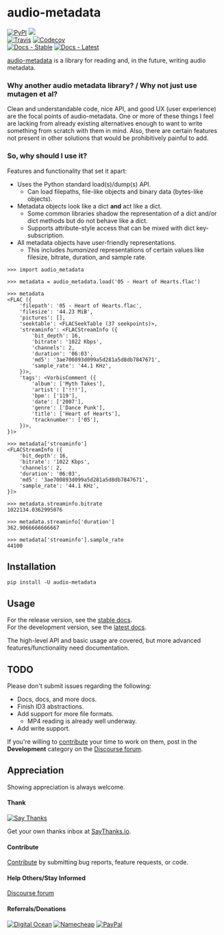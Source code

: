 # audio-metadata

[![PyPI](https://img.shields.io/pypi/v/audio-metadata.svg?label=PyPI)](https://pypi.org/project/audio-metadata/)
![](https://img.shields.io/badge/Python-3.6%2B-blue.svg)  
[![Travis](https://img.shields.io/travis/thebigmunch/audio-metadata.svg?label=Travis)](https://travis-ci.org/thebigmunch/audio-metadata)
[![Codecov](https://img.shields.io/codecov/c/github/thebigmunch/audio-metadata.svg?label=Codecov)](https://codecov.io/gh/thebigmunch/audio-metadata)  
[![Docs - Stable](https://img.shields.io/readthedocs/audio-metadata/stable.svg?label=Docs%20%28Stable%29)](https://audio-metadata.readthedocs.io/en/stable/)
[![Docs - Latest](https://img.shields.io/readthedocs/audio-metadata/latest.svg?label=Docs%20%28Latest%29)](https://audio-metadata.readthedocs.io/en/latest/)

[audio-metadata](https://github.com/thebigmunch/audio-metadata) is a library for reading and, in the future, writing audio metadata.

### Why another audio metadata library? / Why not just use mutagen et al?

Clean and understandable code, nice API, and good UX (user experience) are the focal points of audio-metadata.
One or more of these things I feel are lacking from already existing alternatives
enough to want to write something from scratch with them in mind.
Also, there are certain features not present in other solutions that would be prohibitively painful to add.


### So, why should I use it?

Features and functionality that set it apart:

* Uses the Python standard load(s)/dump(s) API.
	* Can load filepaths, file-like objects and binary data (bytes-like objects).
* Metadata objects look like a dict **and** act like a dict.
	* Some common libraries shadow the representation of a dict
	  and/or dict methods but do not behave like a dict.
	* Supports attribute-style access that can be mixed with dict key-subscription.
* All metadata objects have user-friendly representations.
	* This includes *humanized* representations of certain values
	  like filesize, bitrate, duration, and sample rate.

```
>>> import audio_metadata

>>> metadata = audio_metadata.load('05 - Heart of Hearts.flac')

>>> metadata
<FLAC ({
	'filepath': '05 - Heart of Hearts.flac',
	'filesize': '44.23 MiB',
	'pictures': [],
	'seektable': <FLACSeekTable (37 seekpoints)>,
	'streaminfo': <FLACStreamInfo ({
		'bit_depth': 16,
		'bitrate': '1022 Kbps',
		'channels': 2,
		'duration': '06:03',
		'md5': '3ae700893d099a5d281a5d8db7847671',
		'sample_rate': '44.1 KHz',
	})>,
	'tags': <VorbisComment ({
		'album': ['Myth Takes'],
		'artist': ['!!!'],
		'bpm': ['119'],
		'date': ['2007'],
		'genre': ['Dance Punk'],
		'title': ['Heart of Hearts'],
		'tracknumber': ['05'],
	})>,
})>

>>> metadata['streaminfo']
<FLACStreamInfo ({
	'bit_depth': 16,
	'bitrate': '1022 Kbps',
	'channels': 2,
	'duration': '06:03',
	'md5': '3ae700893d099a5d281a5d8db7847671',
	'sample_rate': '44.1 KHz',
})>

>>> metadata.streaminfo.bitrate
1022134.0362995076

>>> metadata.streaminfo['duration']
362.9066666666667

>>> metadata['streaminfo'].sample_rate
44100
```


## Installation

``pip install -U audio-metadata``


## Usage

For the release version, see the [stable docs](https://audio-metadata.readthedocs.io/en/stable/).  
For the development version, see the [latest docs](https://audio-metadata.readthedocs.io/en/latest/).

The high-level API and basic usage are covered, but more advanced features/functionality need documentation.


## TODO

Please don't submit issues regarding the following:

* Docs, docs, and more docs.
* Finish ID3 abstractions.
* Add support for more file formats.
	* MP4 reading is already well underway.
* Add write support.

If you're willing to [contribute](https://github.com/thebigmunch/audio-metadata/blob/master/.github/CONTRIBUTING.md)
your time to work on them, post in the **Development** category on the [Discourse forum](https://forum.thebigmunch.me/).


## Appreciation

Showing appreciation is always welcome.

#### Thank

[![Say Thanks](https://img.shields.io/badge/thank-thebigmunch-blue.svg?style=flat-square)](https://saythanks.io/to/thebigmunch)

Get your own thanks inbox at [SayThanks.io](https://saythanks.io/).

#### Contribute

[Contribute](https://github.com/thebigmunch/audio-metadata/blob/master/.github/CONTRIBUTING.md) by submitting bug reports, feature requests, or code.

#### Help Others/Stay Informed

[Discourse forum](https://forum.thebigmunch.me/)

#### Referrals/Donations

[![Digital Ocean](https://img.shields.io/badge/Digital_Ocean-referral-orange.svg?style=flat-square)](https://bit.ly/DigitalOcean-tbm-referral) [![Namecheap](https://img.shields.io/badge/Namecheap-referral-orange.svg?style=flat-square)](http://bit.ly/Namecheap-tbm-referral) [![PayPal](https://img.shields.io/badge/PayPal-donate-brightgreen.svg?style=flat-square)](https://bit.ly/PayPal-thebigmunch)
